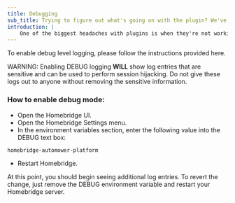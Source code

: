 ```yaml
---
title: Debugging
sub_title: Trying to figure out what's going on with the plugin? We've got you covered.
introduction: |
    One of the biggest headaches with plugins is when they're not working like you'd expect them to. Diagnosing problems can be even further complicated because the server which is running the plugin is inaccessible to the developer of the plugin.
---
```

To enable debug level logging, please follow the instructions provided here.

WARNING: Enabling DEBUG logging **WILL** show log entries that are sensitive and can be used to perform session hijacking. Do not give these logs out to anyone without removing the sensitive information.

### How to enable debug mode:
- Open the Homebridge UI.
- Open the Homebridge Settings menu.
- In the environment variables section, enter the following value into the DEBUG text box:
```
homebridge-automower-platform
```
- Restart Homebridge.

At this point, you should begin seeing additional log entries. To revert the change, just remove the DEBUG environment variable and restart your Homebridge server.
